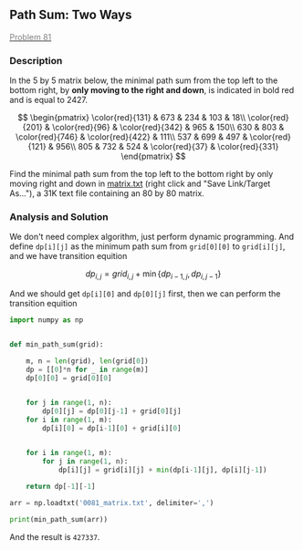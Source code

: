 ## Path Sum: Two Ways

[<font color='gray'>Problem 81</font>](https://projecteuler.net/problem=81 "Click to jump")

### Description

In the $5$ by $5$ matrix below, the minimal path sum from the top left to the bottom right, by **only moving to the right and down**, is indicated in bold red and is equal to $2427$.
<div class="center">

$$
\begin{pmatrix}
\color{red}{131} & 673 & 234 & 103 & 18\\
\color{red}{201} & \color{red}{96} & \color{red}{342} & 965 & 150\\
630 & 803 & \color{red}{746} & \color{red}{422} & 111\\
537 & 699 & 497 & \color{red}{121} & 956\\
805 & 732 & 524 & \color{red}{37} & \color{red}{331}
\end{pmatrix}
$$

Find the minimal path sum from the top left to the bottom right by only moving right and down in <a href="resources/documents/0081_matrix.txt">matrix.txt</a> (right click and "Save Link/Target As..."), a 31K text file containing an $80$ by $80$ matrix.

### Analysis and Solution

We don't need complex algorithm, just perform dynamic programming. And define `dp[i][j]` as the minimum path sum from `grid[0][0]` to `grid[i][j]`, and we have transition equition

$$dp_{i,j} = grid_{i,j}+\min\{dp_{i-1,j},dp_{i,j-1}\}$$

And we should get `dp[i][0]` and `dp[0][j]` first, then we can perform the transition equition

```python
import numpy as np


def min_path_sum(grid):

    m, n = len(grid), len(grid[0])
    dp = [[0]*n for _ in range(m)]
    dp[0][0] = grid[0][0]
    

    for j in range(1, n):
        dp[0][j] = dp[0][j-1] + grid[0][j]
    for i in range(1, m):
        dp[i][0] = dp[i-1][0] + grid[i][0]


    for i in range(1, m):
        for j in range(1, n):
            dp[i][j] = grid[i][j] + min(dp[i-1][j], dp[i][j-1])
    
    return dp[-1][-1]

arr = np.loadtxt('0081_matrix.txt', delimiter=',')

print(min_path_sum(arr))
```

And the result is `427337`.